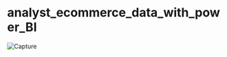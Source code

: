 # analyst_ecommerce_data_with_power_BI

![Capture](https://user-images.githubusercontent.com/71895109/226273876-30790191-0bce-486b-a213-e1c9549a78c6.JPG)
